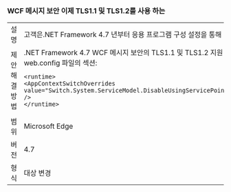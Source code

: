 ### <a name="wcf-message-security-now-is-able-to-use-tls11-and-tls12"></a>WCF 메시지 보안 이제 TLS1.1 및 TLS1.2를 사용 하는

|   |   |
|---|---|
|설명|고객은.NET Framework 4.7 년부터 응용 프로그램 구성 설정을 통해 SSL3.0 및 TLS1.0 외에도 WCF 메시지 보안에 TLS1.1 또는 TLS1.2 구성할 수 있습니다.|
|제안 해결 방법|.NET Framework 4.7 WCF 메시지 보안의 TLS1.1 및 TLS1.2 지원 기본적으로 비활성화 됩니다. 다음 줄을 추가 하 여 사용할 수 있습니다는 <code>&lt;runtime&gt;</code> app.config 또는 web.config 파일의 섹션:<pre><code class="language-xml">&lt;runtime&gt;&#13;&#10;&lt;AppContextSwitchOverrides value=&quot;Switch.System.ServiceModel.DisableUsingServicePointManagerSecurityProtocols=false;Switch.System.Net.DontEnableSchUseStrongCrypto=false&quot; /&gt;&#13;&#10;&lt;/runtime&gt;&#13;&#10;</code></pre>|
|범위|Microsoft Edge|
|버전|4.7|
|형식|대상 변경|

